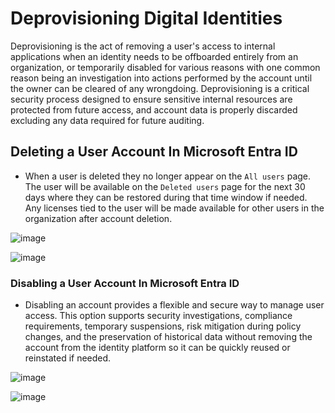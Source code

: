 # Deprovisioning Digital Identities

Deprovisioning is the act of removing a user's access to internal applications when an identity needs to be offboarded entirely from an organization, or temporarily disabled for various reasons with one common reason being an investigation into actions performed by the account until the owner can be cleared of any wrongdoing. Deprovisioning is a critical security process designed to ensure sensitive internal resources are protected from future access, and account data is properly discarded excluding any data required for future auditing.

## Deleting a User Account In Microsoft Entra ID
* When a user is deleted they no longer appear on the `All users` page. The user will be available on the `Deleted users` page for the next 30 days where they can be restored during that time window if needed. Any licenses tied to the user will be made available for other users in the organization after account deletion.

![image](https://github.com/acfriday/life-of-an-identity/assets/82184168/96addc7d-d943-4f93-a91c-aaa23837933d)

![image](https://github.com/acfriday/life-of-an-identity/assets/82184168/19ce38b7-7a84-46f1-9f18-a761e537b16d)

### Disabling a User Account In Microsoft Entra ID
* Disabling an account provides a flexible and secure way to manage user access. This option supports security investigations, compliance requirements, temporary suspensions, risk mitigation during policy changes, and the preservation of historical data without removing the account from the identity platform so it can be quickly reused or reinstated if needed.

![image](https://github.com/acfriday/life-of-an-identity/assets/82184168/688aefe4-0483-45cd-bbc0-63b860fc5049)

![image](https://github.com/acfriday/life-of-an-identity/assets/82184168/f671cb66-9973-4f18-ba2f-bb5e5d6e662c)
